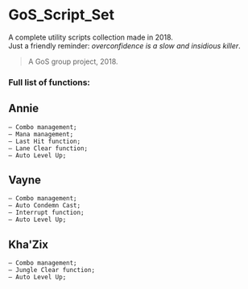 # GoS_Script_Set
A complete utility scripts collection made in 2018.<br/>
Just a friendly reminder: _overconfidence is a slow and insidious killer_.<br/>
> A GoS group project, 2018.

### Full list of functions:
## Annie
```
— Combo management;
— Mana management;
— Last Hit function;
— Lane Clear function;
— Auto Level Up;
```

## Vayne
```
— Combo management;
— Auto Condemn Cast;
— Interrupt function;
— Auto Level Up;
```

## Kha'Zix
```
— Combo management;
— Jungle Clear function;
— Auto Level Up;
```
